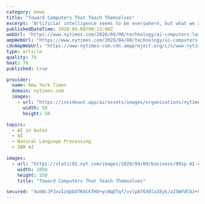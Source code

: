 ```yaml
---
category: news
title: "Toward Computers That Teach Themselves"
excerpt: "Artificial intelligence seems to be everywhere, but what we are really witnessing is a supervised-learning revolution: We teach computers to see patterns, much as we teach children to read. But the future of A."
publishedDateTime: 2020-04-08T09:12:00Z
webUrl: "https://www.nytimes.com/2020/04/08/technology/ai-computers-learning-supervised-unsupervised.html"
ampWebUrl: "https://www.nytimes.com/2020/04/08/technology/ai-computers-learning-supervised-unsupervised.amp.html"
cdnAmpWebUrl: "https://www-nytimes-com.cdn.ampproject.org/c/s/www.nytimes.com/2020/04/08/technology/ai-computers-learning-supervised-unsupervised.amp.html"
type: article
quality: 76
heat: 76
published: true

provider:
  name: New York Times
  domain: nytimes.com
  images:
    - url: "https://insideout.app/ai/assets/images/organizations/nytimes.com-50x50.jpg"
      width: 50
      height: 50

topics:
  - AI in Autos
  - AI
  - Natural Language Processing
  - IBM AI

images:
  - url: "https://static01.nyt.com/images/2020/04/09/business/09sp-AI-cover/09sp-AI-cover-facebookJumbo.jpg"
    width: 1050
    height: 550
    title: "Toward Computers That Teach Themselves"

secured: "4uh0cJP3xvIzdpbOTK6CkfHO+ycNqDTqf/vvlpAf6XOlaIEyk/aISWfdCbJ+UMk4SiOhYbGHrFxdr5KNvJIrXx6OpA9oH9O4mOlJ3m88/XrWkmvVPdzuAG9p5jHa6W99BSo4m/9yT6pQX02spZK7Qa9O2/ZrsJ0mMyFHzX2yLuz+sNUC8M11L8aKeYlwcCrosg2D0CI1hbrtDI7sBE7h56ltV/+W62nCZgBHDY0nZNHYAGon2yweYQ3IN0RsdXj7HPQzwDUyiLOvEOEfftMJ1GmvlZRaWV2PuWy6vgplnh7ezOrhU6FYdsUt6iAitPekQrauqX4YZpbd174YrWVP1cdDzuWCaNM+7RZGgN8tpm+RGygx2BcPkOu8lP/IOxtiKZiw8z1S/bWG4NZRm4LHNFk6D0syP4BqR42Ct0Su/615GHSbULRhkLyTBnciJWlVFuIdEH6WB1bZsi9NwZ7FW0AnU7VtbQkmzJJWAuRyl3M=;IwY4UdAqXaKlF2YkQoSX7w=="
---
```


